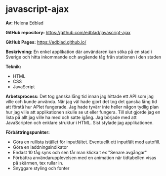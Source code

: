 # javascript-ajax

<b>Av:</b> Helena Edblad

<b>GitHub repository:</b> https://github.com/edblad/javascript-ajax

<b>GitHub Pages:</b> https://edblad.github.io/

<b>Beskrivning:</b> En enkel applikation där användaren kan söka på en stad i Sverige
och hitta inkommande och avgående tåg från stationen i den staden

<b>Teknik:</b> 
* HTML 
* CSS 
* JavaScript

<b>Arbetsprocess:</b> Det tog ganska lång tid innan jag hittade ett API som jag ville och kunde använda. 
När jag väl hade gjort det tog det ganska lång tid att förstå hur APIet fungerade. Jag hade tyvärr inte heller någon tydlig 
plan hur jag ville att applikationen skulle se ut eller fungera. Till slut gjorde jag en lista på allt jag ville ha med och satte igång. Jag började med att JavaScripten och enklare struktur i HTML. Sist stylade jag applikationen.

<b>Förbättringspunkter:</b>
* Göra en rullista istället för inputfältet. Eventuellt ett inputfält med autofill.
* Göra en laddningsindikator
* Endast 10 tåg syns och sen får man klicka t ex "Senare avgångar"
* Förbättra användarupplevelsen med en animation när tidtabellen visas på skärmen, tex rullar in.
* Snyggare styling och fonter
